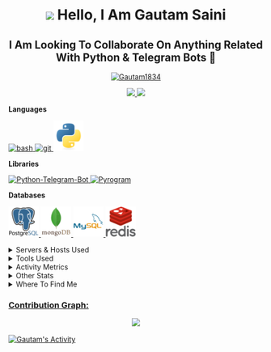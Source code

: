 <h1 align="center"><img src="https://media.giphy.com/media/hvRJCLFzcasrR4ia7z/giphy.gif" width="25px"> Hello, I Am Gautam Saini</h1>
<h2 align="center">I Am Looking To Collaborate On Anything Related With Python & Telegram Bots 🤖</h2>




<p align="center"> <a href="https://github.com/Gautam1834"><img src="https://komarev.com/ghpvc/?username=Gautam1834&label=Profile%20views&color=red&style=for-the-badge" alt="Gautam1834" height="40" /></a> </p>

<p align="center">
<a href="https://github.com/gautam1834">
  <img height="200" src="https://github-readme-stats.vercel.app/api?username=gautam1834&show_icons=true&theme=dracula&include_all_commits=true&count_private=true"/>
  <img height="200" src="https://github-readme-stats.vercel.app/api/top-langs/?username=gautam1834&theme=dracula"/>
</a></p>


**Languages**

<p align="left"> <a href="https://www.gnu.org/software/bash/" target="_blank"> <img src="https://www.vectorlogo.zone/logos/gnu_bash/gnu_bash-icon.svg" alt="bash" width="60" height="60"/> </a> <a href="https://git-scm.com/" target="_blank"> <img src="https://github.com/Thomas-George-T/Thomas-George-T/raw/master/assets/git.svg" alt="git" width="60" height="60"/> </a> <a href="https://www.python.org" target="_blank"> <img src="https://raw.githubusercontent.com/devicons/devicon/master/icons/python/python-original.svg" alt="python" width="60" height="60"/> </a> </p>

**Libraries**
<p align="left"> <a href="https://github.com/python-telegram-bot/python-telegram-bot" target="_blank"> <img src="https://raw.githubusercontent.com/python-telegram-bot/logos/master/logo/png/ptb-logo_240.png" alt="Python-Telegram-Bot" width="60" height="60"/>
</a><a href="https://github.com/pyrogram/pyrogram" target="_blank"> <img src="https://docs.pyrogram.org/_static/pyrogram.png" alt="Pyrogram" width="60" height="60"/> </a> </p>


**Databases**
<p align="left"> <a href="https://www.postgresql.org" target="_blank"> <img src="https://raw.githubusercontent.com/devicons/devicon/master/icons/postgresql/postgresql-original-wordmark.svg" alt="Postgresql" width="60" height="60"/> </a>  <a href="https://www.mongodb.com/" target="_blank"> <img src="https://raw.githubusercontent.com/devicons/devicon/master/icons/mongodb/mongodb-original-wordmark.svg" alt="MongoDB" width="60" height="60"/> </a> <a href="https://www.mysql.com/" target="_blank"> <img src="https://raw.githubusercontent.com/devicons/devicon/master/icons/mysql/mysql-original-wordmark.svg" alt="MySQL" width="60" height="60"/> </a> <a href="https://redis.io/" target="_blank"> <img src="https://raw.githubusercontent.com/devicons/devicon/master/icons/redis/redis-original-wordmark.svg" alt="Redis" width="60" height="60"/> </a> </p>

<details>
    <summary>Servers & Hosts Used</summary>
    <br/>
  
<p align="left"> 
<a href="https://github.com/" target="_blank"> <img src="https://github.com/devicons/devicon/raw/master/icons/github/github-original-wordmark.svg" alt="github" width="60" height="60"/> </a> <a href="https://cloudflare.com/" target="_blank"> <img src="https://www.vectorlogo.zone/logos/cloudflare/cloudflare-icon.svg" alt="clouflare" width="60" height="60"/> </a> <a href="https://netlify.com/" target="_blank"> <img src="https://www.vectorlogo.zone/logos/netlify/netlify-icon.svg" alt="netlify" width="60" height="60"/> </a> <a href="https://azure.microsoft.com/en-in/" target="_blank"> <img src="https://www.vectorlogo.zone/logos/microsoft_azure/microsoft_azure-icon.svg" alt="azure" width="60" height="60"/> </a> <a href="https://heroku.com" target="_blank"> <img src="https://github.com/Thomas-George-T/Thomas-George-T/raw/master/assets/heroku.svg" alt="heroku" width="60" height="60"/> </a> <a href="https://www.linux.org/" target="_blank"> <img src="https://raw.githubusercontent.com/devicons/devicon/master/icons/linux/linux-original.svg" alt="linux" width="60" height="60"/> </a> <a href="https://vercel.com/" target="_blank"><img src="https://logovtor.com/wp-content/uploads/2020/10/vercel-inc-logo-vector.png" alt="Vercel" width="60" height="60"/> </a> <a href="https://qovery.com/" target="_blank"> <img src="https://raw.githubusercontent.com/Qovery/public-resources/master/qovery_square_new_logo_with_margin.png" alt="qovery" width="60" height="60"/> </a> </p>

</details>


<details>
    <summary>Tools Used</summary>
    <br/>
  
<p align="left"> <a href="https://www.docker.com/" target="_blank"> <img src="https://raw.githubusercontent.com/devicons/devicon/master/icons/docker/docker-original-wordmark.svg" alt="Docker" width="60" height="60"/> </a> <a href="https://code.visualstudio.com/" target="_blank"> <img src="https://github.com/devicons/devicon/raw/master/icons/vscode/vscode-original-wordmark.svg" alt="VSCode" width="60" height="60"/> <a href="https://ubuntu.com" target="_blank"> <img src="https://raw.githubusercontent.com/devicons/devicon/master/icons/ubuntu/ubuntu-plain-wordmark.svg" alt="Ubuntu" width="58" height="58"/> </a> </p>

</details>

<details>
  <summary>Activity Metrics</summary>
  <br/>
<p align="left"> <a href="https://github.com/Gautam1834"><img src="https://metrics.lecoq.io/Gautam1834?template=classic&base.header=0&base.metadata=0&isocalendar=1&languages=1&people=1&isocalendar.duration=half-year&languages.limit=8&languages.sections=most-used&languages.colors=github&languages.threshold=0%25&languages.indepth=true&languages.recent.load=300&languages.recent.days=14&people.limit=24&people.size=28&people.types=followers%2C%20following&people.identicons=false&people.shuffle=false&config.timezone=Asia%2FCalcutta" alt="Gautam1834" /></a> </p>

</details>

<details>
  <summary>Other Stats</summary>
  <br/>
<p align="left"> <a href="https://github.com/Gautam1834"><img src="https://github-profile-trophy.vercel.app/?username=Gautam1834&show_icons=true" alt="Gautam1834" /></a> </p>

</details>

<details>
  <summary>Where To Find Me</summary>
  <br/>

<p align="left"><a href="https://t.me/Gautam1834"> <img src="https://img.shields.io/badge/Telegram-2CA5E0?style=for-the-badge&logo=telegram&logoColor=white"</a> </p>
<p align="left"><a href="https://github.com/Gautam1834"> <img src="https://img.shields.io/badge/-Github-181717?style=for-the-badge&logo=Github&logoColor=white" </a></p>  
</details>

### Contribution Graph:

<p align="center">
  <a href="https://github.com/Gautam1834">
    <img src="https://github-readme-streak-stats.herokuapp.com/?user=Gautam1834&theme=tokyonight_duo"/>
  </a>
</p>
<a href="https://github.com/Gautam1834"><img alt="Gautam's Activity" src="https://activity-graph.herokuapp.com/graph?username=Gautam1834&theme=dracula&hide_border=false" /></a>
